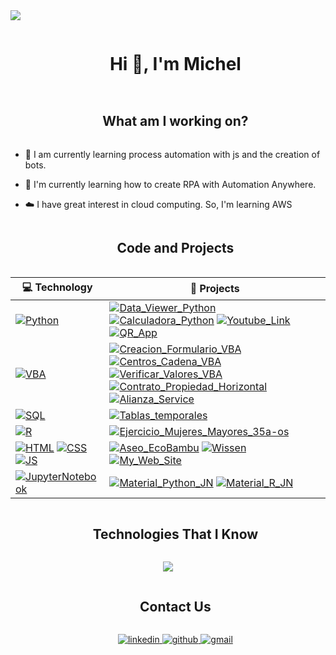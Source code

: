 
<!--horizontal divider(gradiant)-->
<img src="https://user-images.githubusercontent.com/73097560/115834477-dbab4500-a447-11eb-908a-139a6edaec5c.gif">

<!--h1 without bottom border-->
<div id="user-content-toc">
  <ul align="center">
    <summary><h1 style="display: inline-block">Hi 👋, I'm Michel</h1></summary>
  </ul>
</div>




<!--h2 without bottom border-->
<div id="user-content-toc">
  <ul align="center">
    <summary><h2 style="display: inline-block">What am I working on?</h2></summary>
  </ul>
</div>


<!--Intro start-->
- 🔭 I am currently learning process automation with js and the creation of bots.

- 🌱 I'm currently learning how to create RPA with Automation Anywhere.

- ☁️ I have great interest in cloud computing. So, I'm learning AWS
<!--Intro end-->

<div id="user-content-toc">
  <ul align="center">
    <summary><h2 style="display: inline-block">Code and Projects</h2></summary>
  </ul>
</div>

<!-- START OF PROFILE STACK, DO NOT REMOVE -->
| 💻 **Technology** | 🚀 **Projects** |
|-|-|
| [![Python](https://img.shields.io/static/v1?label=&message=Python&color=3C78A9&logo=python&logoColor=FFFFFF)](https://www.python.org/) | [![Data_Viewer_Python](https://img.shields.io/static/v1?label=Data_Viewer_Python&message=%20&color=000605&logo=github&logoColor=white&labelColor=000605)](https://github.com/MichelAbelloB/Data_Viewer_Python) [![Calculadora_Python](https://img.shields.io/static/v1?label=Calculadora_Python&message=%20&color=000605&logo=github&logoColor=white&labelColor=000605)](https://github.com/MichelAbelloB/Calculadora_Python) [![Youtube_Link](https://img.shields.io/static/v1?label=Youtube_Link&message=%20&color=000605&logo=github&logoColor=white&labelColor=000605)](https://github.com/MichelAbelloB/Youtube_Link) [![QR_App](https://img.shields.io/static/v1?label=QR_App&message=%20&color=000605&logo=github&logoColor=white&labelColor=000605)](https://github.com/MichelAbelloB/QR_App) |
| [![VBA](https://img.shields.io/static/v1?label=&message=VisualBasicApplication&color=185c37&logo=visualbasic&logoColor=FFFFFF)](https://learn.microsoft.com/es-es/office/vba/library-reference/concepts/getting-started-with-vba-in-office) | [![Creacion_Formulario_VBA](https://img.shields.io/static/v1?label=Creacion_Formulario_VBA&message=%20&color=000605&logo=github&logoColor=white&labelColor=000605)](https://github.com/MichelAbelloB/Creacion_Formulario_VBA) [![Centros_Cadena_VBA](https://img.shields.io/static/v1?label=Centros_Cadena_VBA&message=%20&color=000605&logo=github&logoColor=white&labelColor=000605)](https://github.com/MichelAbelloB/Alianza_Service](https://github.com/MichelAbelloB/Centros_Cadena_VBA))  [![Verificar_Valores_VBA](https://img.shields.io/static/v1?label=Verificar_Valores_VBA&message=%20&color=000605&logo=github&logoColor=white&labelColor=000605)](https://github.com/MichelAbelloB/Verificar_Valores_VBA)  [![Contrato_Propiedad_Horizontal](https://img.shields.io/static/v1?label=Contrato_Propiedad_Horizontal&message=%20&color=000605&logo=github&logoColor=white&labelColor=000605)](https://github.com/MichelAbelloB/Contrato_Propiedad_Horizontal) [![Alianza_Service](https://img.shields.io/static/v1?label=Alianza_Service&message=%20&color=000605&logo=github&logoColor=white&labelColor=000605)](https://github.com/MichelAbelloB/Alianza_Service)|
| [![SQL](https://img.shields.io/static/v1?label=&message=SQL&color=2563E8&logo=postgresql&logoColor=FFFFFF)](https://www.postgresql.org) | [![Tablas_temporales](https://img.shields.io/static/v1?label=Tablas_temporales&message=%20&color=000605&logo=github&logoColor=white&labelColor=000605)](https://github.com/MichelAbelloB/Tablas_temporales)  |
| [![R](https://img.shields.io/static/v1?label=&message=R&color=5983DC&logo=R&logoColor=FFFFFF)](https://www.r-project.org) | [![Ejercicio_Mujeres_Mayores_35a-os](https://img.shields.io/static/v1?label=Ejercicio_Mujeres_Mayores_35a-os&message=%20&color=000605&logo=github&logoColor=white&labelColor=000605)](https://github.com/MichelAbelloB/Ejercicio_Mujeres_Mayores_35a-os)  |
| [![HTML](https://img.shields.io/static/v1?label=&message=HTML&color=ff751a&logo=HTML5&logoColor=FFFFFF)](https://developer.mozilla.org/en-US/docs/Web/Guide/HTML/HTML5) [![CSS](https://img.shields.io/static/v1?label=&message=CSS&color=0074be&logo=CSS3&logoColor=FFFFFF)](https://developer.mozilla.org/es/docs/Web/CSS) [![JS](https://img.shields.io/static/v1?label=&message=JS&color=d6ba35&logo=JavaScript&logoColor=FFFFFF)](https://developer.mozilla.org/es/docs/Web/JavaScript) | [![Aseo_EcoBambu](https://img.shields.io/static/v1?label=Aseo_EcoBambu&message=%20&color=000605&logo=github&logoColor=white&labelColor=000605)](https://github.com/MichelAbelloB/Aseo_EcoBambu) [![Wissen](https://img.shields.io/static/v1?label=Wissen&message=%20&color=000605&logo=github&logoColor=white&labelColor=000605)](https://github.com/MichelAbelloB/Wissen) [![My_Web_Site](https://img.shields.io/static/v1?label=My_Web_Site&message=%20&color=000605&logo=github&logoColor=white&labelColor=000605)](https://github.com/MichelAbelloB/My_Web_Site) 
| [![JupyterNotebook](https://img.shields.io/static/v1?label=&message=JupyterNotebook&color=f37726&logo=JupyterNotebook&logoColor=FFFFFF)](https://jupyter.org) | [![Material_Python_JN](https://img.shields.io/static/v1?label=Material_Python_JN&message=%20&color=000605&logo=github&logoColor=white&labelColor=000605)](https://github.com/MichelAbelloB/Material_Python_JN) [![Material_R_JN](https://img.shields.io/static/v1?label=Material_R_JN&message=%20&color=000605&logo=github&logoColor=white&labelColor=000605)](https://github.com/MichelAbelloB/Material_R_JN)  |
<!-- END OF PROFILE STACK, DO NOT REMOVE -->

  
<!--- stats (end) -->


<!--h1 without bottom border-->
<div id="user-content-toc">
  <ul align="center">
    <summary><h2 style="display: inline-block">Technologies That I Know</h2></summary>
  </ul>
</div>
<!--tech stack icons-->
<p align="center">
  <a href="https://skillicons.dev">
    <img src="https://skillicons.dev/icons?i=git,aws,css,docker,github,html,js,linux,mysql,py,vscode,r,postgresql&perline=14" />
  </a>
</p>


<div id="user-content-toc">
  <ul align="center">
    <summary><h2 style="display: inline-block">Contact Us</h2></summary>
  </ul>
</div>

<div id="user-content-toc">
  <ul align="center">
  <a href="https://www.linkedin.com/in/michel-abello/" target="_blank">
  <img src=https://img.shields.io/badge/linkedin-%2300acee.svg?color=1DA1F2&style=for-the-badge&logo=linkedin&logoColor=white alt=linkedin style="margin-bottom: 5px;" />

  <a href="https://github.com/MichelAbelloB" target="_blank">
  <img src=https://img.shields.io/badge/github-%2300acee.svg?color=181717&style=for-the-badge&logo=github&logoColor=white alt=github style="margin-bottom: 5px;" />

  <a href="mailto:michelabello78@gmail.com" target="_blank">
  <img src=https://img.shields.io/badge/gmail-%2300acee.svg?color=EA4335&style=for-the-badge&logo=gmail&logoColor=white alt=gmail style="margin-bottom: 5px;" />
  </ul>
</div>

<!---
MichelAbelloB/MichelAbelloB is a ✨ special ✨ repository because its `README.md` (this file) appears on your GitHub profile.
You can click the Preview link to take a look at your changes.
--->
